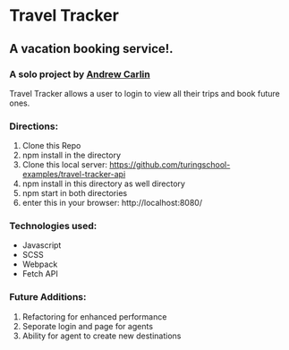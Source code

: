 # Travel Tracker

## A vacation booking service!.

### A solo project by [Andrew Carlin](https://github.com/AndieDrew)

Travel Tracker allows a user to login to view all their trips and book future ones.



### Directions:

1. Clone this Repo
2. npm install in the directory
3. Clone this local server: https://github.com/turingschool-examples/travel-tracker-api
4. npm install in this directory as well directory
5. npm start in both directories
6. enter this in your browser: http://localhost:8080/

### Technologies used:
* Javascript
* SCSS
* Webpack
* Fetch API


### Future Additions:
1. Refactoring for enhanced performance
2. Seporate login and page for agents
3. Ability for agent to create new destinations
